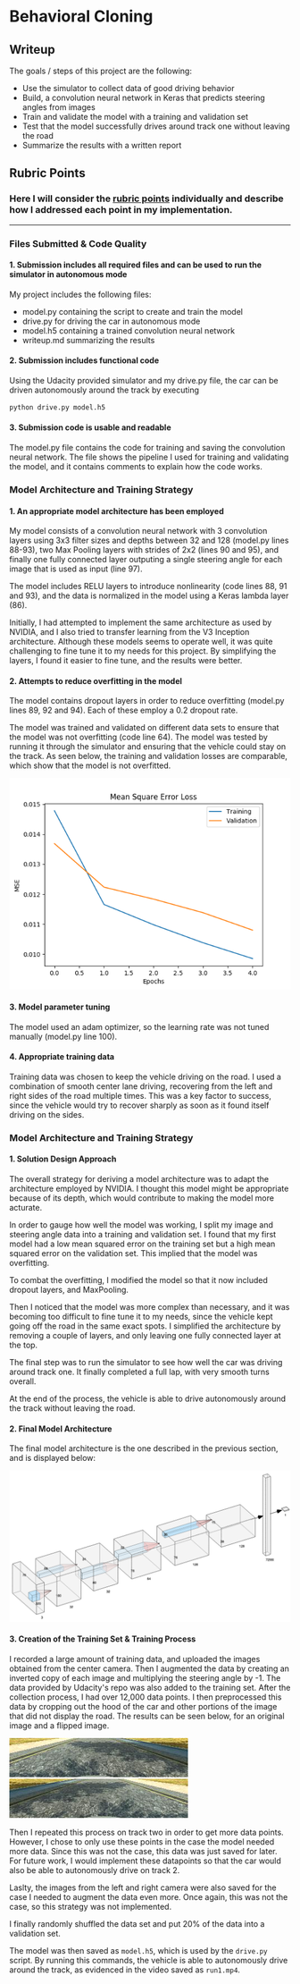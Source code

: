 # **Behavioral Cloning** 

## Writeup

The goals / steps of this project are the following:
* Use the simulator to collect data of good driving behavior
* Build, a convolution neural network in Keras that predicts steering angles from images
* Train and validate the model with a training and validation set
* Test that the model successfully drives around track one without leaving the road
* Summarize the results with a written report


[//]: # (Image References)

[image1]: ./model.png "Model loss parameters"
[image2]: ./architecture.png "Architecture"
[image3]: ./ex_img.png "Training image"
[image4]: ./flipped.png "Flipped training Image"

## Rubric Points
### Here I will consider the [rubric points](https://review.udacity.com/#!/rubrics/432/view) individually and describe how I addressed each point in my implementation.  

---
### Files Submitted & Code Quality

#### 1. Submission includes all required files and can be used to run the simulator in autonomous mode

My project includes the following files:
* model.py containing the script to create and train the model
* drive.py for driving the car in autonomous mode
* model.h5 containing a trained convolution neural network 
* writeup.md summarizing the results

#### 2. Submission includes functional code
Using the Udacity provided simulator and my drive.py file, the car can be driven autonomously around the track by executing 
```sh
python drive.py model.h5
```

#### 3. Submission code is usable and readable

The model.py file contains the code for training and saving the convolution neural network. The file shows the pipeline I used for training and validating the model, and it contains comments to explain how the code works.

### Model Architecture and Training Strategy

#### 1. An appropriate model architecture has been employed

My model consists of a convolution neural network with 3 convolution layers using 3x3 filter sizes and depths between 32 and 128 (model.py lines 88-93), two Max Pooling layers with strides of 2x2 (lines 90 and 95), and finally one fully connected layer outputing a single steering angle for each image that is used as input (line 97).

The model includes RELU layers to introduce nonlinearity (code lines 88, 91 and 93), and the data is normalized in the model using a Keras lambda layer (86).

Initially, I had attempted to implement the same architecture as used by NVIDIA, and I also tried to transfer learning from the V3 Inception architecture. Although these models seems to operate well, it was quite challenging to fine tune it to my needs for this project. By simplifying the layers, I found it easier to fine tune, and the results were better.

#### 2. Attempts to reduce overfitting in the model

The model contains dropout layers in order to reduce overfitting (model.py lines 89, 92 and 94). Each of these employ a 0.2 dropout rate.

The model was trained and validated on different data sets to ensure that the model was not overfitting (code line 64). The model was tested by running it through the simulator and ensuring that the vehicle could stay on the track. As seen below, the training and validation losses are comparable, which show that the model is not overfitted.

![alt text][image1]

#### 3. Model parameter tuning

The model used an adam optimizer, so the learning rate was not tuned manually (model.py line 100).

#### 4. Appropriate training data

Training data was chosen to keep the vehicle driving on the road. I used a combination of smooth center lane driving, recovering from the left and right sides of the road multiple times. This was a key factor to success, since the vehicle would try to recover sharply as soon as it found itself driving on the sides. 

### Model Architecture and Training Strategy

#### 1. Solution Design Approach

The overall strategy for deriving a model architecture was to adapt the architecture employed by NVIDIA. I thought this model might be appropriate because of its depth, which would contribute to making the model more acturate.

In order to gauge how well the model was working, I split my image and steering angle data into a training and validation set. I found that my first model had a low mean squared error on the training set but a high mean squared error on the validation set. This implied that the model was overfitting. 

To combat the overfitting, I modified the model so that it now included dropout layers, and MaxPooling. 

Then I noticed that the model was more complex than necessary, and it was becoming too difficult to fine tune it to my needs, since the vehicle kept going off the road in the same exact spots. I simplified the architecture by removing a couple of layers, and only leaving one fully connected layer at the top.

The final step was to run the simulator to see how well the car was driving around track one. It finally completed a full lap, with very smooth turns overall.

At the end of the process, the vehicle is able to drive autonomously around the track without leaving the road.

#### 2. Final Model Architecture

The final model architecture is the one described in the previous section, and is displayed below:

![alt text][image2]

#### 3. Creation of the Training Set & Training Process

I recorded a large amount of training data, and uploaded the images obtained from the center camera. Then I augmented the data by creating an inverted copy of each image and multiplying the steering angle by -1. The data provided by Udacity's repo was also added to the training set. After the collection process, I had over 12,000 data points. I then preprocessed this data by cropping out the hood of the car and other portions of the image that did not display the road. The results can be seen below, for an original image and a flipped image.

![alt text][image3]
![alt text][image4]


Then I repeated this process on track two in order to get more data points. However, I chose to only use these points in the case the model needed more data. Since this was not the case, this data was just saved for later. For future work, I would implement these datapoints so that the car would also be able to autonomously drive on track 2.

Laslty, the images from the left and right camera were also saved for the case I needed to augment the data even more. Once again, this was not the case, so this strategy was not implemented.

I finally randomly shuffled the data set and put 20% of the data into a validation set. 

The model was then saved as `model.h5`, which is used by the `drive.py` script. By running this commands, the vehicle is able to autonomously drive around the track, as evidenced in the video saved as `run1.mp4`.
